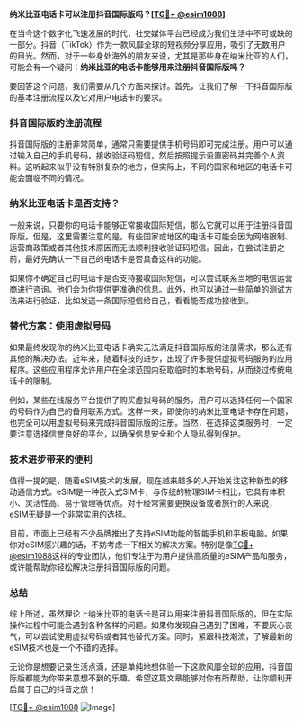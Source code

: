 **纳米比亚电话卡可以注册抖音国际版吗？[[TG💪+ @esim1088](https://t.me/s/esim1088)]**

在当今这个数字化飞速发展的时代，社交媒体平台已经成为我们生活中不可或缺的一部分。抖音（TikTok）作为一款风靡全球的短视频分享应用，吸引了无数用户的目光。然而，对于一些身处海外的朋友来说，尤其是那些身在纳米比亚的人们，可能会有一个疑问：**纳米比亚的电话卡能够用来注册抖音国际版吗？**

要回答这个问题，我们需要从几个方面来探讨。首先，让我们了解一下抖音国际版的基本注册流程以及它对用户电话卡的要求。

### 抖音国际版的注册流程

抖音国际版的注册非常简单，通常只需要提供手机号码即可完成注册。用户可以通过输入自己的手机号码，接收验证码短信，然后按照提示设置密码并完善个人资料。这听起来似乎没有特别复杂的地方，但实际上，不同的国家和地区的电话卡可能会面临不同的情况。

### 纳米比亚电话卡是否支持？

一般来说，只要你的电话卡能够正常接收国际短信，那么它就可以用于注册抖音国际版。但是，这里需要注意的是，有些国家或地区的电话卡可能会因为网络限制、运营商政策或者其他技术原因而无法顺利接收验证码短信。因此，在尝试注册之前，最好先确认一下自己的电话卡是否具备这样的功能。

如果你不确定自己的电话卡是否支持接收国际短信，可以尝试联系当地的电信运营商进行咨询。他们会为你提供更准确的信息。此外，也可以通过一些简单的测试方法来进行验证，比如发送一条国际短信给自己，看看能否成功接收到。

### 替代方案：使用虚拟号码

如果最终发现你的纳米比亚电话卡确实无法满足抖音国际版的注册需求，那么还有其他的解决办法。近年来，随着科技的进步，出现了许多提供虚拟号码服务的应用程序。这些应用程序允许用户在全球范围内获取临时的本地号码，从而绕过传统电话卡的限制。

例如，某些在线服务平台提供了购买虚拟号码的服务，用户可以选择任何一个国家的号码作为自己的备用联系方式。这样一来，即使你的纳米比亚电话卡存在问题，也完全可以用虚拟号码来完成抖音国际版的注册。当然，在选择这类服务时，一定要注意选择信誉良好的平台，以确保信息安全和个人隐私得到保护。

### 技术进步带来的便利

值得一提的是，随着eSIM技术的发展，现在越来越多的人开始关注这种新型的移动通信方式。eSIM是一种嵌入式SIM卡，与传统的物理SIM卡相比，它具有体积小、灵活性高、易于管理等优点。对于经常需要更换设备或者旅行的人来说，eSIM无疑是一个非常实用的选择。

目前，市面上已经有不少品牌推出了支持eSIM功能的智能手机和平板电脑。如果你对eSIM感兴趣的话，不妨考虑一下相关的解决方案。特别是像[TG💪+ @esim1088](https://t.me/s/esim1088)这样的专业团队，他们专注于为用户提供高质量的eSIM产品和服务，或许能帮助你轻松解决注册抖音国际版的问题。

### 总结

综上所述，虽然理论上纳米比亚的电话卡是可以用来注册抖音国际版的，但在实际操作过程中可能会遇到各种各样的问题。如果你发现自己遇到了困难，不要灰心丧气，可以尝试使用虚拟号码或者其他替代方案。同时，紧跟科技潮流，了解最新的eSIM技术也是一个不错的选择。

无论你是想要记录生活点滴，还是单纯地想体验一下这款风靡全球的应用，抖音国际版都能为你带来意想不到的乐趣。希望这篇文章能够对你有所帮助，让你顺利开启属于自己的抖音之旅！

[[TG💪+ @esim1088](https://t.me/s/esim1088) ![Image](https://i.postimg.cc/4NQfJmqS/Snipaste-2025-05-13-00-14-12.png)]